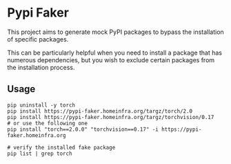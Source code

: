 # Pypi Faker

This project aims to generate mock PyPI packages
to bypass the installation of specific packages.

This can be particularly helpful when you need to install a package
that has numerous dependencies, but you wish to exclude certain packages from the installation process.


## Usage

```
pip uninstall -y torch
pip install https://pypi-faker.homeinfra.org/targz/torch/2.0
pip install https://pypi-faker.homeinfra.org/targz/torchvision/0.17
# or use the following one
pip install "torch==2.0.0" "torchvision==0.17" -i https://pypi-faker.homeinfra.org

# verify the installed fake package
pip list | grep torch

```

